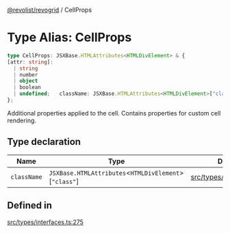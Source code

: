 [@revolist/revogrid](README.md) / CellProps

# Type Alias: CellProps

```ts
type CellProps: JSXBase.HTMLAttributes<HTMLDivElement> & {
[attr: string]: 
  | string
  | number
  | object
  | boolean
  | undefined;   className: JSXBase.HTMLAttributes<HTMLDivElement>["class"];
};
```

Additional properties applied to the cell.
Contains properties for custom cell rendering.

## Type declaration

| Name | Type | Defined in |
| ------ | ------ | ------ |
| `className` | `JSXBase.HTMLAttributes`\<`HTMLDivElement`\>\[`"class"`\] | [src/types/interfaces.ts:276](https://github.com/revolist/revogrid/blob/3cf03d1039e53d8581c1791130c13324e129dd40/src/types/interfaces.ts#L276) |

## Defined in

[src/types/interfaces.ts:275](https://github.com/revolist/revogrid/blob/3cf03d1039e53d8581c1791130c13324e129dd40/src/types/interfaces.ts#L275)
